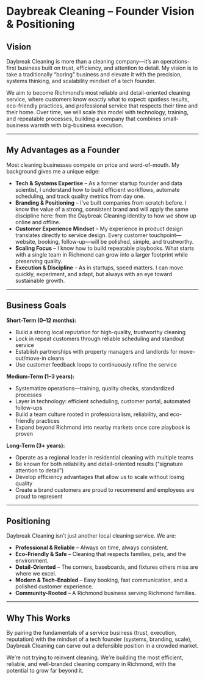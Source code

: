 # Daybreak Cleaning – Founder Vision & Positioning

## Vision

Daybreak Cleaning is more than a cleaning company—it’s an operations-first business built on trust, efficiency, and attention to detail. My vision is to take a traditionally “boring” business and elevate it with the precision, systems thinking, and scalability mindset of a tech founder.

We aim to become Richmond’s most reliable and detail-oriented cleaning service, where customers know exactly what to expect: spotless results, eco-friendly practices, and professional service that respects their time and their home. Over time, we will scale this model with technology, training, and repeatable processes, building a company that combines small-business warmth with big-business execution.

---

## My Advantages as a Founder

Most cleaning businesses compete on price and word-of-mouth. My background gives me a unique edge:

* **Tech & Systems Expertise** – As a former startup founder and data scientist, I understand how to build efficient workflows, automate scheduling, and track quality metrics from day one.
* **Branding & Positioning** – I’ve built companies from scratch before. I know the value of a strong, consistent brand and will apply the same discipline here: from the Daybreak Cleaning identity to how we show up online and offline.
* **Customer Experience Mindset** – My experience in product design translates directly to service design. Every customer touchpoint—website, booking, follow-up—will be polished, simple, and trustworthy.
* **Scaling Focus** – I know how to build repeatable playbooks. What starts with a single team in Richmond can grow into a larger footprint while preserving quality.
* **Execution & Discipline** – As in startups, speed matters. I can move quickly, experiment, and adapt, but always with an eye toward sustainable growth.

---

## Business Goals

**Short-Term (0–12 months):**

* Build a strong local reputation for high-quality, trustworthy cleaning
* Lock in repeat customers through reliable scheduling and standout service
* Establish partnerships with property managers and landlords for move-out/move-in cleans
* Use customer feedback loops to continuously refine the service

**Medium-Term (1–3 years):**

* Systematize operations—training, quality checks, standardized processes
* Layer in technology: efficient scheduling, customer portal, automated follow-ups
* Build a team culture rooted in professionalism, reliability, and eco-friendly practices
* Expand beyond Richmond into nearby markets once core playbook is proven

**Long-Term (3+ years):**

* Operate as a regional leader in residential cleaning with multiple teams
* Be known for both reliability and detail-oriented results (“signature attention to detail”)
* Develop efficiency advantages that allow us to scale without losing quality
* Create a brand customers are proud to recommend and employees are proud to represent

---

## Positioning

Daybreak Cleaning isn’t just another local cleaning service. We are:

* **Professional & Reliable** – Always on time, always consistent.
* **Eco-Friendly & Safe** – Cleaning that respects families, pets, and the environment.
* **Detail-Oriented** – The corners, baseboards, and fixtures others miss are where we excel.
* **Modern & Tech-Enabled** – Easy booking, fast communication, and a polished customer experience.
* **Community-Rooted** – A Richmond business serving Richmond families.

---

## Why This Works

By pairing the fundamentals of a service business (trust, execution, reputation) with the mindset of a tech founder (systems, branding, scale), Daybreak Cleaning can carve out a defensible position in a crowded market.

We’re not trying to reinvent cleaning. We’re building the most efficient, reliable, and well-branded cleaning company in Richmond, with the potential to grow far beyond it.